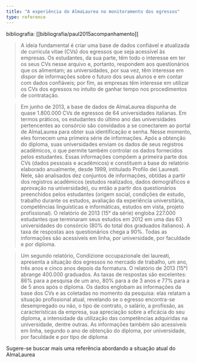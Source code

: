 ```yaml
---
title: "A experiência do AlmaLaurea no monitoramento dos egressos"
type: reference
---
```

bibliografia: [[bibliografia/paul2015acompanhamento]]

>A ideia fundamental é criar uma base de dados confiável e atualizada de curricula vitae (CVs) dos egressos que seja acessível às empresas. Os estudantes, da sua parte, têm todo o interesse em ter os seus CVs nesse arquivo e, portanto, respondem aos questionários que os alimentam; as universidades, por sua vez, têm interesse em dispor de informações sobre o futuro dos seus alunos e em contar com dados confiáveis; por fim, as empresas têm interesse em utilizar os CVs dos egressos no intuito de ganhar tempo nos procedimentos de contratação.

>Em junho de 2013, a base de dados de AlmaLaurea dispunha de quase 1.800.000 CVs de egressos de 64 universidades italianas. Em termos práticos, os estudantes do último ano das universidades pertencentes ao consórcio são convidados a se conectarem ao portal de AlmaLaurea para obter sua identificação e senha. Nesse momento, eles fornecem uma primeira série de informações. Após a obtenção do diploma, suas universidades enviam os dados de seus registros acadêmicos, o que permite também controlar os dados fornecidos pelos estudantes. Essas informações compõem a primeira parte dos CVs (dados pessoais e acadêmicos) e constituem a base do relatório elaborado anualmente, desde 1999, intitulado Profilo dei Laureati. Nele, são analisados dez conjuntos de informações, obtidas a partir dos registros acadêmicos (estudos realizados, dados demográficos e aprovação na universidade), ou então a partir dos questionários preenchidos pelos estudantes (origem social, condições de estudo, trabalho durante os estudos, avaliação da experiência universitária, competências linguísticas e informáticas, estudos em vista, projeto profissional). O relatório de 2013 (15° da série) engloba 227.000 estudantes que terminaram seus estudos em 2012 em uma das 63 universidades do consórcio (80% do total dos graduados italianos). A taxa de respostas aos questionários chega a 90%. Todas as informações são acessíveis em linha, por universidade, por faculdade e por diploma.

>Um segundo relatório, Condizione occupazionale dei laureati, apresenta a situação dos egressos no mercado de trabalho, um ano, três anos e cinco anos depois da formatura. O relatório de 2013 (15°) abrange 400.000 graduados. As taxas de respostas são excelentes: 86% para a pesquisa de um ano, 80% para a de 3 anos e 77% para a de 5 anos após o diploma. Os dados englobam as informações da base dos CVs e as coletadas no momento da pesquisa: elas relatam a situação profissional atual, revelando se o egresso encontra-se desempregado ou não, o tipo de contrato, o salário, a profissão, as características da empresa, sua apreciação sobre a eficácia do seu diploma, a intensidade da utilização das competências adquiridas na universidade, dentre outras. As informações também são acessíveis em linha, segundo o ano de obtenção do diploma, por universidade, por faculdade e por tipo de diploma

Sugere-se buscar mais uma referência abordando a situação atual do AlmaLaurea